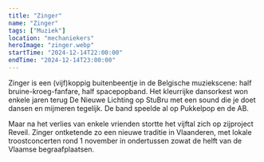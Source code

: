 ```yaml
---
title: "Zinger"
name: "Zinger"
tags: ["Muziek"]
location: "mechaniekers"
heroImage: "zinger.webp"
startTime: "2024-12-14T22:00:00"
endTime: "2024-12-14T23:00:00"
---
```


Zinger is een (vijf)koppig buitenbeentje in de Belgische muziekscene: half bruine-kroeg-fanfare, half spacepopband. Het kleurrijke dansorkest won enkele jaren terug De Nieuwe Lichting op StuBru met een sound die je doet dansen en mijmeren tegelijk. De band speelde al op Pukkelpop en de AB.

Maar na het verlies van enkele vrienden stortte het vijftal zich op zijproject Reveil. Zinger ontketende zo een nieuwe traditie in Vlaanderen, met lokale troostconcerten rond 1 november in ondertussen zowat de helft van de Vlaamse begraafplaatsen.
